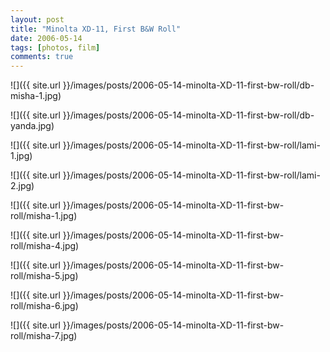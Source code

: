 ```yaml
---
layout: post
title: "Minolta XD-11, First B&W Roll"
date: 2006-05-14
tags: [photos, film]
comments: true
---
```

![]({{ site.url }}/images/posts/2006-05-14-minolta-XD-11-first-bw-roll/db-misha-1.jpg)

![]({{ site.url }}/images/posts/2006-05-14-minolta-XD-11-first-bw-roll/db-yanda.jpg)

![]({{ site.url }}/images/posts/2006-05-14-minolta-XD-11-first-bw-roll/lami-1.jpg)

![]({{ site.url }}/images/posts/2006-05-14-minolta-XD-11-first-bw-roll/lami-2.jpg)

![]({{ site.url }}/images/posts/2006-05-14-minolta-XD-11-first-bw-roll/misha-1.jpg)

![]({{ site.url }}/images/posts/2006-05-14-minolta-XD-11-first-bw-roll/misha-4.jpg)

![]({{ site.url }}/images/posts/2006-05-14-minolta-XD-11-first-bw-roll/misha-5.jpg)

![]({{ site.url }}/images/posts/2006-05-14-minolta-XD-11-first-bw-roll/misha-6.jpg)

![]({{ site.url }}/images/posts/2006-05-14-minolta-XD-11-first-bw-roll/misha-7.jpg)

